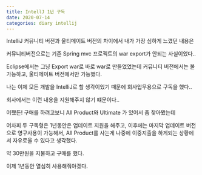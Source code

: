 ```yaml
---
title: IntellJ 1년 구독
date: 2020-07-14
categories: diary intellij
---
```

IntelliJ 커뮤니티 버전과 울티메이트 버전의 차이에서 내가 가장 심하게 느꼈던 내용은

커뮤니티버전으로는 기존 Spring mvc 프로젝트의 war export가 안되는 사실이었다..

Eclipse에서는 그냥 Export war로 바로 war로 만들었었는데 커뮤니티 버전에서는 불가능하고, 울티메이트 버전에서만 가능했다.

나는 이제 모든 개발을 IntelliJ로 할 생각이었기 때문에 회사업무용으로 구독을 했다..

회사에서는 이런 내용을 지원해주지 않기 떄문이다..

어쨌든! 구매를 하려고보니 All Product와 Ultimate 가 있어서 좀 찾아봤는데

어차피 두 구독형은 1년동안은 업데이트 지원을 해주고, 이후에는 마지막 업데이트 버전으로 영구사용이 가능해서, All Product를 사는게 나중에 이중지출을 하게되는 상황에서 자유로울 수 있다고 생각했다.

약 30만원을 지불하고 구매를 했다.

이제 1년동안 열심히 사용해줘야겠다.

